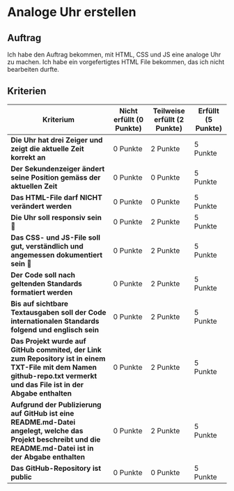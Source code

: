 # Analoge Uhr erstellen
## Auftrag
Ich habe den Auftrag bekommen, mit HTML, CSS und JS eine analoge Uhr zu machen. Ich habe ein vorgefertigtes HTML File bekommen, das ich nicht bearbeiten durfte.
## Kriterien
| **Kriterium**                                                                 | **Nicht erfüllt (0 Punkte)** | **Teilweise erfüllt (2 Punkte)** | **Erfüllt (5 Punkte)** |
|-------------------------------------------------------------------------------|------------------------------|----------------------------------|------------------------|
| **Die Uhr hat drei Zeiger und zeigt die aktuelle Zeit korrekt an**            | 0 Punkte                     | 2 Punkte                         | 5 Punkte               |
| **Der Sekundenzeiger ändert seine Position gemäss der aktuellen Zeit**        | 0 Punkte                     | 0 Punkte                         | 5 Punkte               |
| **Das HTML-File darf NICHT verändert werden**                                  | 0 Punkte                     | 0 Punkte                         | 5 Punkte               |
| **Die Uhr soll responsiv sein 📱**                                             | 0 Punkte                     | 2 Punkte                         | 5 Punkte               |
| **Das CSS- und JS-File soll gut, verständlich und angemessen dokumentiert sein 📓** | 0 Punkte                     | 2 Punkte                         | 5 Punkte               |
| **Der Code soll nach geltenden Standards formatiert werden**                  | 0 Punkte                     | 2 Punkte                         | 5 Punkte               |
| **Bis auf sichtbare Textausgaben soll der Code internationalen Standards folgend und englisch sein** | 0 Punkte                     | 2 Punkte                         | 5 Punkte               |
| **Das Projekt wurde auf GitHub commited, der Link zum Repository ist in einem TXT-File mit dem Namen github-repo.txt vermerkt und das File ist in der Abgabe enthalten** | 0 Punkte                     | 2 Punkte                         | 5 Punkte               |
| **Aufgrund der Publizierung auf GitHub ist eine README.md-Datei angelegt, welche das Projekt beschreibt und die README.md-Datei ist in der Abgabe enthalten** | 0 Punkte                     | 2 Punkte                         | 5 Punkte               |
| **Das GitHub-Repository ist public**                                           | 0 Punkte                     | 0 Punkte                         | 5 Punkte               |
